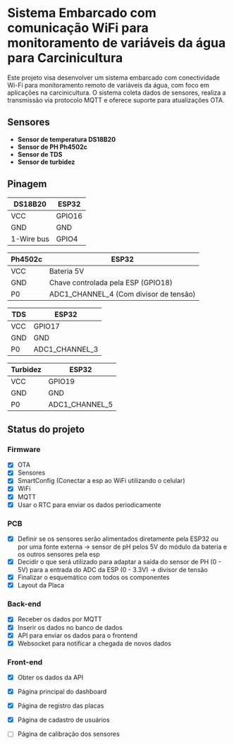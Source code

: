 # Sistema Embarcado com comunicação WiFi para monitoramento de variáveis da água para Carcinicultura

Este projeto visa desenvolver um sistema embarcado com conectividade Wi-Fi para monitoramento remoto de variáveis da água, com foco em aplicações na carcinicultura. O sistema coleta dados de sensores, realiza a transmissão via protocolo MQTT e oferece suporte para atualizações OTA.

## Sensores

- **Sensor de temperatura DS18B20**
- **Sensor de PH Ph4502c**
- **Sensor de TDS**
- **Sensor de turbidez**

## Pinagem
 
| DS18B20 |  ESP32
| --------| ---------------
| VCC     |  GPIO16
| GND     |  GND
| 1-Wire bus |  GPIO4

| Ph4502c |  ESP32
| --------| ---------------
| VCC     |  Bateria 5V
| GND     |  Chave controlada pela ESP (GPIO18)
| P0      |  ADC1_CHANNEL_4 (Com divisor de tensão)

| TDS |  ESP32
| --------| ---------------
| VCC     |  GPIO17
| GND     |  GND
| P0      |  ADC1_CHANNEL_3

| Turbidez |  ESP32
| --------| ---------------
| VCC     |  GPIO19
| GND     |  GND
| P0      |  ADC1_CHANNEL_5

## Status do projeto

### Firmware

- [x] OTA
- [x] Sensores
- [x] SmartConfig (Conectar a esp ao WiFi utilizando o celular)
- [x] WiFi
- [x] MQTT
- [x] Usar o RTC para enviar os dados periodicamente

### PCB

- [x] Definir se os sensores serão alimentados diretamente pela ESP32 ou por uma fonte externa -> sensor de pH pelos 5V do módulo da bateria e os outros sensores pela esp
- [x] Decidir o que será utilizado para adaptar a saída do sensor de PH (0 - 5V) para a entrada do ADC da ESP (0 - 3.3V) -> divisor de tensão
- [x] Finalizar o esquemático com todos os componentes
- [x] Layout da Placa

### Back-end

- [x] Receber os dados por MQTT
- [x] Inserir os dados no banco de dados
- [x] API para enviar os dados para o frontend
- [x] Websocket para notificar a chegada de novos dados

### Front-end

- [x] Obter os dados da API
- [x] Página principal do dashboard
- [x] Página de registro das placas
- [x] Página de cadastro de usuários
- [ ] Página de calibração dos sensores


